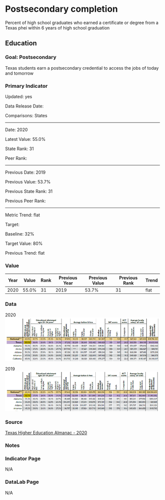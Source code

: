 # Postsecondary completion

Percent of high school graduates who earned a certificate or degree from a Texas phei within 6 years of high school graduation

## Education

### Goal: Postsecondary

Texas students earn a postsecondary credential to access the jobs of today and tomorrow

### Primary Indicator

Updated: yes

Data Release Date: 

Comparisons: States

----

Date: 2020

Latest Value: 55.0%

State Rank: 31

Peer Rank: 

----

Previous Date: 2019

Previous Value: 53.7%

Previous State Rank:  31 

Previous Peer Rank: 

----
Metric Trend: flat

Target: 

Baseline: 32%

Target Value: 80%

Previous Trend: flat


### Value

| Year |  Value      | Rank     | Previous Year   | Previous Value | Previous Rank | Trend | 
| ----------- | ----------- | ----------- | ----------- | ----------- | ----------- | -----------|
|   2020     | 55.0%      |     31   |     2019    |    53.7%  | 31        | flat       | 

### Data

2020
![2020](./images/6year_2020.PNG)

2019
![2020](./images/6year_2019.PNG)


### Source

[Texas Higher Education Almanac - 2020](http://reportcenter.highered.texas.gov/agency-publication/almanac/2020-texas-public-higher-education-almanac/)

### Notes

### Indicator Page

N/A

### DataLab Page

N/A
